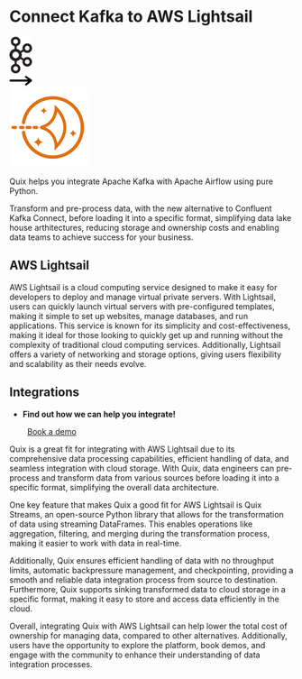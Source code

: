 # Connect Kafka to AWS Lightsail

<div class="connect-images cards blog-grid-card" markdown>
<div>
<img src="../images/kafka_logo.png" width="40px" />
</div>
<div>
<img src="../images/arrow.svg" width="40px" />
</div>
<div>
<img src="./images/aws-lightsail_1.jpg" />
</div>
</div>

Quix helps you integrate Apache Kafka with Apache Airflow using pure Python.

Transform and pre-process data, with the new alternative to Confluent Kafka Connect, before loading it into a specific format, simplifying data lake house arthitectures, reducing storage and ownership costs and enabling data teams to achieve success for your business.

## AWS Lightsail

AWS Lightsail is a cloud computing service designed to make it easy for developers to deploy and manage virtual private servers. With Lightsail, users can quickly launch virtual servers with pre-configured templates, making it simple to set up websites, manage databases, and run applications. This service is known for its simplicity and cost-effectiveness, making it ideal for those looking to quickly get up and running without the complexity of traditional cloud computing services. Additionally, Lightsail offers a variety of networking and storage options, giving users flexibility and scalability as their needs evolve.

## Integrations

<div class="grid cards" markdown>

- __Find out how we can help you integrate!__

    <a class="md-button md-button--primary" href="https://share.hsforms.com/1iW0TmZzKQMChk0lxd_tGiw4yjw2?__hstc=175542013.2303933fbd746c0ac86d9ccbe9bc9100.1728383268831.1729603416735.1729620918855.31&__hssc=175542013.1.1729620918855&__hsfp=2132701734" target="_blank" style="margin:.5rem;">Book a demo</a>

</div>


Quix is a great fit for integrating with AWS Lightsail due to its comprehensive data processing capabilities, efficient handling of data, and seamless integration with cloud storage. With Quix, data engineers can pre-process and transform data from various sources before loading it into a specific format, simplifying the overall data architecture. 

One key feature that makes Quix a good fit for AWS Lightsail is Quix Streams, an open-source Python library that allows for the transformation of data using streaming DataFrames. This enables operations like aggregation, filtering, and merging during the transformation process, making it easier to work with data in real-time.

Additionally, Quix ensures efficient handling of data with no throughput limits, automatic backpressure management, and checkpointing, providing a smooth and reliable data integration process from source to destination. Furthermore, Quix supports sinking transformed data to cloud storage in a specific format, making it easy to store and access data efficiently in the cloud.

Overall, integrating Quix with AWS Lightsail can help lower the total cost of ownership for managing data, compared to other alternatives. Additionally, users have the opportunity to explore the platform, book demos, and engage with the community to enhance their understanding of data integration processes.

